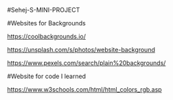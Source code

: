 #Sehej-S-MINI-PROJECT

#Websites for Backgrounds

https://coolbackgrounds.io/

https://unsplash.com/s/photos/website-background

https://www.pexels.com/search/plain%20backgrounds/

#Website for code I learned

https://www.w3schools.com/html/html_colors_rgb.asp
